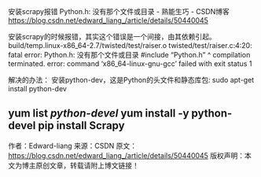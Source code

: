 安装scrapy报错 Python.h: 没有那个文件或目录 - 熟能生巧 - CSDN博客 https://blog.csdn.net/edward_liang_/article/details/50440045

安装scrapy的时候报错，其实这个错误是一个间接，由其依赖引起。 
build/temp.linux-x86_64-2.7/twisted/test/raiser.o 
twisted/test/raiser.c:4:20: fatal error: Python.h: 没有那个文件或目录 
#include “Python.h” 
^ 
compilation terminated. 
error: command ‘x86_64-linux-gnu-gcc’ failed with exit status 1

解决的办法： 
安装python-dev，这是Python的头文件和静态库包: 
sudo apt-get install python-dev


yum list *python-devel*
yum install -y python-devel
pip install Scrapy
--------------------- 
作者：Edward-liang 
来源：CSDN 
原文：https://blog.csdn.net/edward_liang_/article/details/50440045 
版权声明：本文为博主原创文章，转载请附上博文链接！